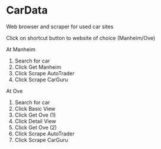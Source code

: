 CarData
=======

Web browser and scraper for used car sites

Click on shortcut button to website of choice (Manheim/Ove)

At Manheim
1. Search for car
2. Click Get Manheim
3. Click Scrape AutoTrader
4. Click Scrape CarGuru

At Ove
1. Search for car
2. Click Basic View
2. Click Get Ove (1)
3. Click Detail View
4. Click Get Ove (2)
5. Click Scrape AutoTrader
6. Click Scrape CarGuru